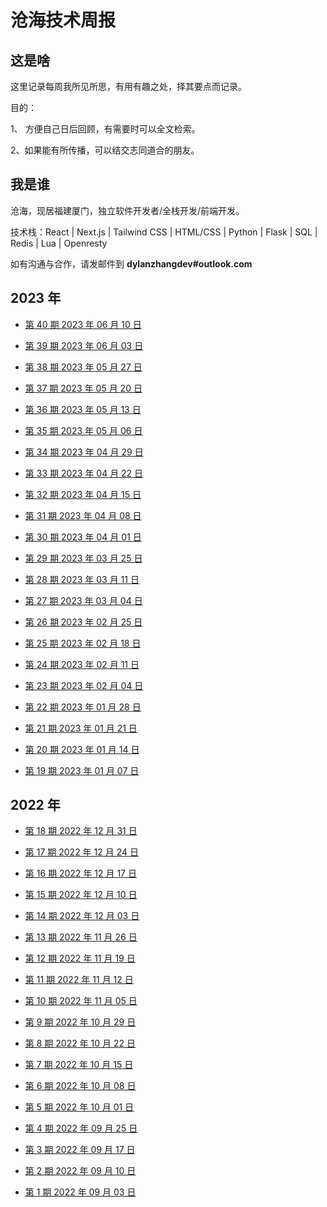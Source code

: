 # 沧海技术周报

## 这是啥

这里记录每周我所见所思，有用有趣之处，择其要点而记录。

目的：

1、 方便自己日后回顾，有需要时可以全文检索。

2、如果能有所传播，可以结交志同道合的朋友。

## 我是谁

沧海，现居福建厦门，独立软件开发者/全栈开发/前端开发。

技术栈：React | Next.js | Tailwind CSS | HTML/CSS | Python | Flask | SQL | Redis | Lua | Openresty

如有沟通与合作，请发邮件到 **dylanzhangdev#outlook.com**

## 2023 年

- [第 40 期 2023 年 06 月 10 日](https://github.com/theseazhang/weekly_news/blob/main/040.md)

- [第 39 期 2023 年 06 月 03 日](https://github.com/theseazhang/weekly_news/blob/main/039.md)

- [第 38 期 2023 年 05 月 27 日](https://github.com/theseazhang/weekly_news/blob/main/038.md)

- [第 37 期 2023 年 05 月 20 日](https://github.com/theseazhang/weekly_news/blob/main/037.md)

- [第 36 期 2023 年 05 月 13 日](https://github.com/theseazhang/weekly_news/blob/main/036.md)

- [第 35 期 2023 年 05 月 06 日](https://github.com/theseazhang/weekly_news/blob/main/035.md)

- [第 34 期 2023 年 04 月 29 日](https://github.com/theseazhang/weekly_news/blob/main/034.md)

- [第 33 期 2023 年 04 月 22 日](https://github.com/theseazhang/weekly_news/blob/main/033.md)

- [第 32 期 2023 年 04 月 15 日](https://github.com/theseazhang/weekly_news/blob/main/032.md)

- [第 31 期 2023 年 04 月 08 日](https://github.com/theseazhang/weekly_news/blob/main/031.md)

- [第 30 期 2023 年 04 月 01 日](https://github.com/theseazhang/weekly_news/blob/main/030.md)

- [第 29 期 2023 年 03 月 25 日](https://github.com/theseazhang/weekly_news/blob/main/029.md)

- [第 28 期 2023 年 03 月 11 日](https://github.com/theseazhang/weekly_news/blob/main/028.md)

- [第 27 期 2023 年 03 月 04 日](https://github.com/theseazhang/weekly_news/blob/main/027.md)

- [第 26 期 2023 年 02 月 25 日](https://github.com/theseazhang/weekly_news/blob/main/026.md)

- [第 25 期 2023 年 02 月 18 日](https://github.com/theseazhang/weekly_news/blob/main/025.md)

- [第 24 期 2023 年 02 月 11 日](https://github.com/theseazhang/weekly_news/blob/main/024.md)

- [第 23 期 2023 年 02 月 04 日](https://github.com/theseazhang/weekly_news/blob/main/023.md)

- [第 22 期 2023 年 01 月 28 日](https://github.com/theseazhang/weekly_news/blob/main/022.md)

- [第 21 期 2023 年 01 月 21 日](https://github.com/theseazhang/weekly_news/blob/main/021.md)

- [第 20 期 2023 年 01 月 14 日](https://github.com/theseazhang/weekly_news/blob/main/020.md)

- [第 19 期 2023 年 01 月 07 日](https://github.com/theseazhang/weekly_news/blob/main/019.md)

## 2022 年

- [第 18 期 2022 年 12 月 31 日](https://github.com/theseazhang/weekly_news/blob/main/018.md)

- [第 17 期 2022 年 12 月 24 日](https://github.com/theseazhang/weekly_news/blob/main/017.md)

- [第 16 期 2022 年 12 月 17 日](https://github.com/theseazhang/weekly_news/blob/main/016.md)

- [第 15 期 2022 年 12 月 10 日](https://github.com/theseazhang/weekly_news/blob/main/015.md)

- [第 14 期 2022 年 12 月 03 日](https://github.com/theseazhang/weekly_news/blob/main/014.md)

- [第 13 期 2022 年 11 月 26 日](https://github.com/theseazhang/weekly_news/blob/main/013.md)

- [第 12 期 2022 年 11 月 19 日](https://github.com/theseazhang/weekly_news/blob/main/012.md)

- [第 11 期 2022 年 11 月 12 日](https://github.com/theseazhang/weekly_news/blob/main/011.md)

- [第 10 期 2022 年 11 月 05 日](https://github.com/theseazhang/weekly_news/blob/main/010.md)

- [第 9 期 2022 年 10 月 29 日](https://github.com/theseazhang/weekly_news/blob/main/009.md)

- [第 8 期 2022 年 10 月 22 日](https://github.com/theseazhang/weekly_news/blob/main/008.md)

- [第 7 期 2022 年 10 月 15 日](https://github.com/theseazhang/weekly_news/blob/main/007.md)

- [第 6 期 2022 年 10 月 08 日](https://github.com/theseazhang/weekly_news/blob/main/006.md)

- [第 5 期 2022 年 10 月 01 日](https://github.com/theseazhang/weekly_news/blob/main/005.md)

- [第 4 期 2022 年 09 月 25 日](https://github.com/theseazhang/weekly_news/blob/main/004.md)

- [第 3 期 2022 年 09 月 17 日](https://github.com/theseazhang/weekly_news/blob/main/003.md)

- [第 2 期 2022 年 09 月 10 日](https://github.com/theseazhang/weekly_news/blob/main/002.md)

- [第 1 期 2022 年 09 月 03 日](https://github.com/theseazhang/weekly_news/blob/main/001.md)
